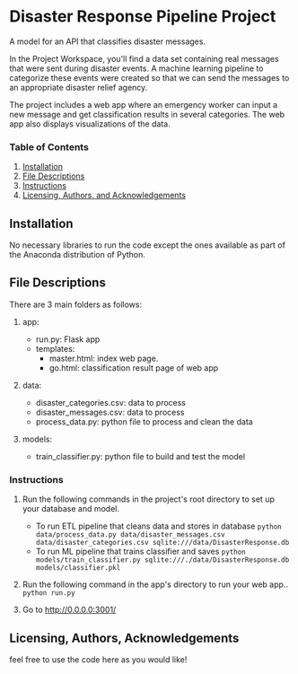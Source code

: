 # Disaster Response Pipeline Project
A model for an API that classifies disaster messages.

In the Project Workspace, you'll find a data set containing real messages that were sent during disaster events. A machine learning pipeline to categorize these events were created so that we can send the messages to an appropriate disaster relief agency.

The project includes a web app where an emergency worker can input a new message and get classification results in several categories. The web app also displays visualizations of the data.

### Table of Contents

1. [Installation](#installation)
2. [File Descriptions](#files)
3. [Instructions](#Instructions)
4. [Licensing, Authors, and Acknowledgements](#licensing)

## Installation <a name="installation"></a>

No necessary libraries to run the code except the ones available as part of the Anaconda distribution of Python.

## File Descriptions <a name="files"></a>

There are 3 main folders as follows:
1. app:
    - run.py: Flask app 
     - templates:
        - master.html: index web page.
        - go.html: classification result page of web app
2. data:
    - disaster_categories.csv:  data to process 
    - disaster_messages.csv:  data to process
    - process_data.py: python file to process and clean the data

3. models:
    - train_classifier.py: python file to build and test the model
 
### Instructions<a name="Instructions"></a>

1. Run the following commands in the project's root directory to set up your database and model.

    - To run ETL pipeline that cleans data and stores in database
        `python data/process_data.py data/disaster_messages.csv data/disaster_categories.csv sqlite:///data/DisasterResponse.db`
    - To run ML pipeline that trains classifier and saves
        `python models/train_classifier.py sqlite:///./data/DisasterResponse.db models/classifier.pkl`

2. Run the following command in the app's directory to run your web app..
    `python run.py`

3. Go to http://0.0.0.0:3001/

## Licensing, Authors, Acknowledgements<a name="licensing"></a>

feel free to use the code here as you would like! 



